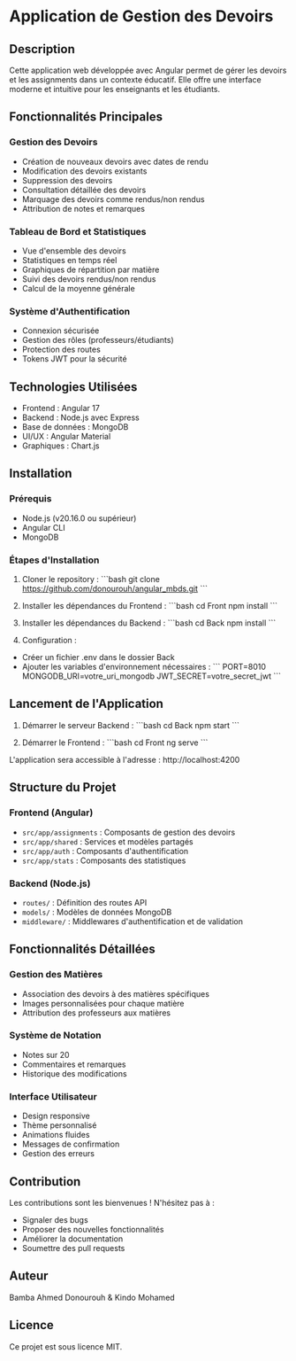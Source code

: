 # Application de Gestion des Devoirs

## Description
Cette application web développée avec Angular permet de gérer les devoirs et les assignments dans un contexte éducatif. Elle offre une interface moderne et intuitive pour les enseignants et les étudiants.

## Fonctionnalités Principales

### Gestion des Devoirs
- Création de nouveaux devoirs avec dates de rendu
- Modification des devoirs existants
- Suppression des devoirs
- Consultation détaillée des devoirs
- Marquage des devoirs comme rendus/non rendus
- Attribution de notes et remarques

### Tableau de Bord et Statistiques
- Vue d'ensemble des devoirs
- Statistiques en temps réel
- Graphiques de répartition par matière
- Suivi des devoirs rendus/non rendus
- Calcul de la moyenne générale

### Système d'Authentification
- Connexion sécurisée
- Gestion des rôles (professeurs/étudiants)
- Protection des routes
- Tokens JWT pour la sécurité

## Technologies Utilisées
- Frontend : Angular 17
- Backend : Node.js avec Express
- Base de données : MongoDB
- UI/UX : Angular Material
- Graphiques : Chart.js

## Installation

### Prérequis
- Node.js (v20.16.0 ou supérieur)
- Angular CLI
- MongoDB

### Étapes d'Installation

1. Cloner le repository :
\`\`\`bash
git clone https://github.com/donourouh/angular_mbds.git
\`\`\`

2. Installer les dépendances du Frontend :
\`\`\`bash
cd Front
npm install
\`\`\`

3. Installer les dépendances du Backend :
\`\`\`bash
cd Back
npm install
\`\`\`

4. Configuration :
- Créer un fichier .env dans le dossier Back
- Ajouter les variables d'environnement nécessaires :
\`\`\`
PORT=8010
MONGODB_URI=votre_uri_mongodb
JWT_SECRET=votre_secret_jwt
\`\`\`

## Lancement de l'Application

1. Démarrer le serveur Backend :
\`\`\`bash
cd Back
npm start
\`\`\`

2. Démarrer le Frontend :
\`\`\`bash
cd Front
ng serve
\`\`\`

L'application sera accessible à l'adresse : http://localhost:4200

## Structure du Projet

### Frontend (Angular)
- `src/app/assignments` : Composants de gestion des devoirs
- `src/app/shared` : Services et modèles partagés
- `src/app/auth` : Composants d'authentification
- `src/app/stats` : Composants des statistiques

### Backend (Node.js)
- `routes/` : Définition des routes API
- `models/` : Modèles de données MongoDB
- `middleware/` : Middlewares d'authentification et de validation

## Fonctionnalités Détaillées

### Gestion des Matières
- Association des devoirs à des matières spécifiques
- Images personnalisées pour chaque matière
- Attribution des professeurs aux matières

### Système de Notation
- Notes sur 20
- Commentaires et remarques
- Historique des modifications

### Interface Utilisateur
- Design responsive
- Thème personnalisé
- Animations fluides
- Messages de confirmation
- Gestion des erreurs

## Contribution
Les contributions sont les bienvenues ! N'hésitez pas à :
- Signaler des bugs
- Proposer des nouvelles fonctionnalités
- Améliorer la documentation
- Soumettre des pull requests

## Auteur
Bamba Ahmed Donourouh & Kindo Mohamed

## Licence
Ce projet est sous licence MIT. 